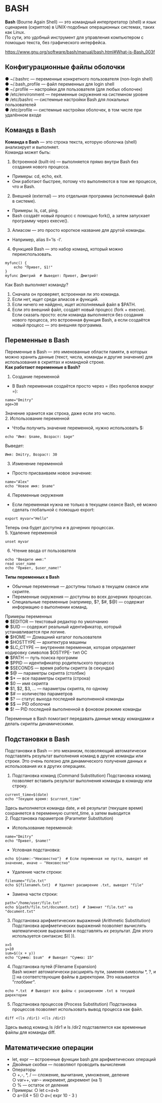 # BASH
**Bash** (Bourne Again Shell) — это командный интерпретатор (shell) и язык сценариев (скриптов) в UNIX-подобных операционных системах, таких как Linux.    
По сути, это удобный инструмент для управления компьютером с помощью текста, без графического интерфейса.    

https://www.gnu.org/software/bash/manual/bash.html#What-is-Bash_003f

## Конфигурационные файлы оболочки
● ~/.bashrc — переменные конкретного пользователя (non-login shell)     
● ~/.bash_profile — файл переменных для login shell    
● ~/.profile — настройки для пользователя (для любых оболочек)    
● /etc/environment — переменные окружения на системном уровне     
● /etc/bashrc — системные настройки Bash для локальных пользователей    
● /etc/profile — системные настройки оболочек, в том числе при удалённом входе      

## Командs в Bash
**Команда в Bash** — это строка текста, которую оболочка (shell) анализирует и выполняет.    
Команда может быть:

1. Встроенной (built-in) — выполняется прямо внутри Bash без создания нового процесса.
- Примеры: cd, echo, exit.
- Они работают быстрее, потому что выполняются в том же процессе, что и Bash.
2. Внешней (external) — это отдельная программа (исполняемый файл в системе).
- Примеры: ls, cat, ping.
- Bash создаёт новый процесс с помощью fork(), а затем запускает программу через execve().
3. Алиасом — это просто короткое название для другой команды.     
- Например, alias ll='ls -l'.
4. Функцией Bash — это набор команд, который можно переиспользовать.
```
myfunc() {
    echo "Привет, $1!"
}
myfunc Дмитрий  # Выведет: Привет, Дмитрий!
```

Как Bash выполняет команду?
1. Сначала он проверяет, встроенная ли это команда.
2. Если нет, ищет среди алиасов и функций.
3. Если ничего не найдено, ищет исполняемый файл в $PATH.
4. Если это внешний файл, создаёт новый процесс (fork + execve).     
Если сказать просто: если команда выполняется без создания нового процесса, это встроенная функция Bash, а если создаётся новый процесс — это внешняя программа.

## Переменные в Bash
Переменные в Bash — это именованные области памяти, в которых можно хранить данные (текст, числа, команды и другие значения) для использования в скриптах и командной строке.   
__Как работают переменные в Bash?__    
1. Создание переменной   
- В Bash переменная создаётся просто через = (без пробелов вокруг =):
```
name="Dmitry"
age=30
```
Значение хранится как строка, даже если это число.    
2. Использование переменной    
- Чтобы получить значение переменной, нужно использовать $:
```
echo "Имя: $name, Возраст: $age"
```
Выведет:
```
Имя: Dmitry, Возраст: 30
```
3. Изменение переменной
- Просто присваиваем новое значение:
```
name="Alex"
echo "Новое имя: $name"
```
4. Переменные окружения
- Если переменная нужна не только в текущем сеансе Bash, её можно сделать глобальной с помощью export:
```
export myvar="Hello"
```
Теперь она будет доступна и в дочерних процессах.    
5. Удаление переменной
```
unset myvar
```
6. Чтение ввода от пользователя
```
echo "Введите имя:"
read user_name
echo "Привет, $user_name!"
```
__Типы переменных в Bash__
- Обычные переменные — доступны только в текущем сеансе или скрипте.
- Переменные окружения — доступны во всех дочерних процессах.
- Специальные переменные (например, $?, $#, $@) — содержат информацию о выполнении команд.

Примеры переменных    
● $EDITOR — текстовый редактор по умолчанию    
● $UID — содержит реальный идентификатор, который устанавливается при логине.     
● $НОМЕ — Домашний каталог пользователя    
● $HОЅTTYPE — архитектура машины    
● $LC_CTYPE — внутренняя переменная, которая определяет кодировку символов $ОЅTYPE- тип ОС     
● $РАТН — путь поиска программ     
● $PPID — идентификатор родительского процесса    
● $SECONDS — время работы скрипта (в секундах)     
● $@ — параметры скрипта (столбик)     
● $* — все параметры скрипта (строка)     
● $0 — имя скрипта     
● $1, $2, $3, ... — параметры скрипта, по одному      
● $# — количество параметров     
● $? — статус выхода последней выполненной команды    
● $$ — PID оболочки     
● $! — PID последней выполненной в фоновом режиме команды    


Переменные в Bash помогают передавать данные между командами и делать скрипты динамическими.

## Подстановки в Bash
Подстановки в Bash — это механизм, позволяющий автоматически подставлять результат выполнения команд в другие команды или строки. Это очень полезно для динамического получения данных и использования их в других операциях.    

1. Подстановка команд (Command Substitution)
Подстановка команд позволяет вставить результат выполнения команды в команду или строку.    
```
current_time=$(date)
echo "Текущее время: $current_time"
```
Здесь выполняется команда date, и её результат (текущее время) сохраняется в переменную current_time, а затем выводится    
2. Подстановка параметров (Parameter Substitution)
- Использование переменной:
```
name="Dmitry"
echo "Привет, $name!"
```
- Условная подстановка:
```
echo ${name:-"Неизвестно"}  # Если переменная не пуста, выведет её значение, иначе — "Неизвестно"
```
- Удаление части строки:
```
filename="file.txt"
echo ${filename%.txt}  # Удаляет расширение .txt, выведет "file"
```
- Замена части строки:
```
path="/home/user/file.txt"
echo ${path/file.txt/document.txt}  # Заменит "file.txt" на "document.txt"
```
3. Подстановка арифметических выражений (Arithmetic Substitution)     
Подстановка арифметических выражений позволяет вычислять математические выражения и подставлять их результат. Для этого используется синтаксис $(( )).
```
x=5
y=10
sum=$((x + y))
echo "Сумма: $sum"  # Выведет "Сумма: 15"
```
4. Подстановка путей (Filename Expansion)     
Bash может автоматически расширять пути, заменяя символы *, ?, и [] на соответствующие файлы в директории. Это называется "глоббинг".
```
echo *.txt  # Выведет все файлы с расширением .txt в текущей директории
```
5. Подстановка процессов (Process Substitution)
Подстановка процессов позволяет использовать вывод процесса как файл.
```
diff <(ls /dir1) <(ls /dir2)
```
Здесь вывод команд ls /dir1 и ls /dir2 подставляется как временные файлы для команды diff.

## Математические операции
- let, expr — встроенные функции bash для арифметических операций
- Двойные скобки — позволяют проводить вычисления
- Операторы     
○ +,-, \*, / — сложение, вычитание, умножение, деление    
○ var++, var-- инкремент, декремент (на 1)    
○ % — остаток от деления    
- Примеры:
○ let c=$a+$b    
○ a=$(( 4 + 5 ))     
○ a=$( expr 10 - 3 )    
